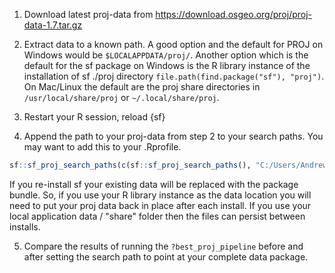 1. Download latest proj-data from https://download.osgeo.org/proj/proj-data-1.7.tar.gz

 2. Extract data to a known path. A good option and the default for PROJ on Windows would be `$LOCALAPPDATA/proj/`. Another option which is the default for the sf package on Windows is the R library instance of the installation of sf ./proj directory `file.path(find.package("sf"), "proj")`. On Mac/Linux the default are the proj share directories in `/usr/local/share/proj` or `~/.local/share/proj`.

3. Restart your R session, reload {sf}

4. Append the path to your proj-data from step 2 to your search paths. You may want to add this to your .Rprofile.

```r
sf::sf_proj_search_paths(c(sf::sf_proj_search_paths(), "C:/Users/Andrew.G.Brown/AppData/Local/proj/")
```

If you re-install sf your existing data will be replaced with the package bundle. So, if you use your R library instance as the data location you will need to put your proj data back in place after each install. If you use your local application data / "share" folder then the files can persist between installs.

5. Compare the results of running the `?best_proj_pipeline` before and after setting the search path to point at your complete data package.
